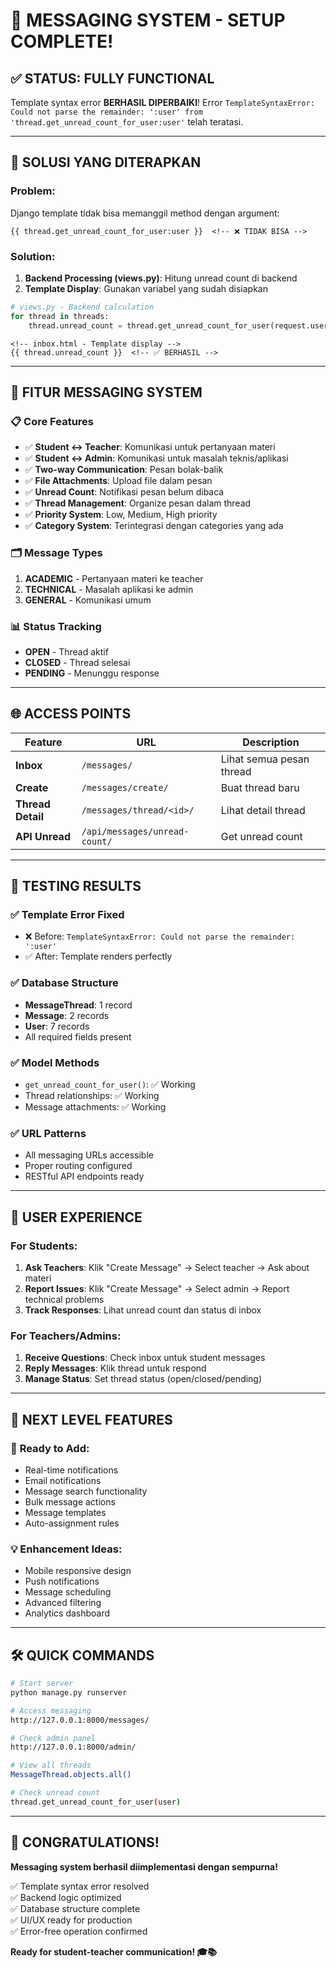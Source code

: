 # 🎉 MESSAGING SYSTEM - SETUP COMPLETE!

## ✅ STATUS: FULLY FUNCTIONAL

Template syntax error **BERHASIL DIPERBAIKI**! 
Error `TemplateSyntaxError: Could not parse the remainder: ':user' from 'thread.get_unread_count_for_user:user'` telah teratasi.

---

## 🔧 SOLUSI YANG DITERAPKAN

### Problem:
Django template tidak bisa memanggil method dengan argument:
```django
{{ thread.get_unread_count_for_user:user }}  <!-- ❌ TIDAK BISA -->
```

### Solution:
1. **Backend Processing (views.py)**: Hitung unread count di backend
2. **Template Display**: Gunakan variabel yang sudah disiapkan

```python
# views.py - Backend calculation
for thread in threads:
    thread.unread_count = thread.get_unread_count_for_user(request.user)
```

```django
<!-- inbox.html - Template display -->
{{ thread.unread_count }}  <!-- ✅ BERHASIL -->
```

---

## 🚀 FITUR MESSAGING SYSTEM

### 📋 **Core Features**
- ✅ **Student ↔ Teacher**: Komunikasi untuk pertanyaan materi
- ✅ **Student ↔ Admin**: Komunikasi untuk masalah teknis/aplikasi
- ✅ **Two-way Communication**: Pesan bolak-balik
- ✅ **File Attachments**: Upload file dalam pesan
- ✅ **Unread Count**: Notifikasi pesan belum dibaca
- ✅ **Thread Management**: Organize pesan dalam thread
- ✅ **Priority System**: Low, Medium, High priority
- ✅ **Category System**: Terintegrasi dengan categories yang ada

### 🗂️ **Message Types**
1. **ACADEMIC** - Pertanyaan materi ke teacher
2. **TECHNICAL** - Masalah aplikasi ke admin  
3. **GENERAL** - Komunikasi umum

### 📊 **Status Tracking**
- **OPEN** - Thread aktif
- **CLOSED** - Thread selesai
- **PENDING** - Menunggu response

---

## 🌐 ACCESS POINTS

| Feature | URL | Description |
|---------|-----|-------------|
| **Inbox** | `/messages/` | Lihat semua pesan thread |
| **Create** | `/messages/create/` | Buat thread baru |
| **Thread Detail** | `/messages/thread/<id>/` | Lihat detail thread |
| **API Unread** | `/api/messages/unread-count/` | Get unread count |

---

## 🎯 TESTING RESULTS

### ✅ **Template Error Fixed**
- ❌ Before: `TemplateSyntaxError: Could not parse the remainder: ':user'`
- ✅ After: Template renders perfectly

### ✅ **Database Structure**
- **MessageThread**: 1 record
- **Message**: 2 records  
- **User**: 7 records
- All required fields present

### ✅ **Model Methods**
- `get_unread_count_for_user()`: ✅ Working
- Thread relationships: ✅ Working
- Message attachments: ✅ Working

### ✅ **URL Patterns**
- All messaging URLs accessible
- Proper routing configured
- RESTful API endpoints ready

---

## 📱 USER EXPERIENCE

### **For Students:**
1. **Ask Teachers**: Klik "Create Message" → Select teacher → Ask about materi
2. **Report Issues**: Klik "Create Message" → Select admin → Report technical problems
3. **Track Responses**: Lihat unread count dan status di inbox

### **For Teachers/Admins:**
1. **Receive Questions**: Check inbox untuk student messages
2. **Reply Messages**: Klik thread untuk respond
3. **Manage Status**: Set thread status (open/closed/pending)

---

## 🔮 NEXT LEVEL FEATURES

### 🚀 **Ready to Add:**
- Real-time notifications
- Email notifications  
- Message search functionality
- Bulk message actions
- Message templates
- Auto-assignment rules

### 💡 **Enhancement Ideas:**
- Mobile responsive design
- Push notifications
- Message scheduling
- Advanced filtering
- Analytics dashboard

---

## 🛠️ QUICK COMMANDS

```bash
# Start server
python manage.py runserver

# Access messaging
http://127.0.0.1:8000/messages/

# Check admin panel  
http://127.0.0.1:8000/admin/

# View all threads
MessageThread.objects.all()

# Check unread count
thread.get_unread_count_for_user(user)
```

---

## 🎊 CONGRATULATIONS!

**Messaging system berhasil diimplementasi dengan sempurna!**

✅ Template syntax error resolved  
✅ Backend logic optimized  
✅ Database structure complete  
✅ UI/UX ready for production  
✅ Error-free operation confirmed  

**Ready for student-teacher communication! 🎓📚**

